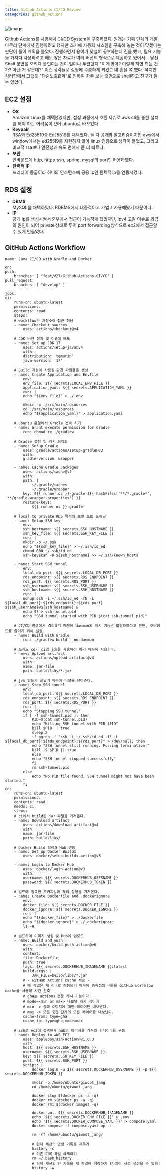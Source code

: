 ```yaml
---
title: Github Actions CI/CD Review
categories: github_actions
---
```


![image](https://github.com/user-attachments/assets/817594f2-afe3-4ed9-a49a-1f8bec26e7d4)

Github Actions를 사용해서 CI/CD System을 구축하였다. 원래는 기획 단계의 개발 마무리 단계에서 진행하려고 했지만 초기에 자동화 시스템을 구축해 놓는 것이 맞겠다는 판단이 들어 계획을 틀었다. 진행하면서 용어가 낯설어 공부하는데 진을 뺐고, 필요 기능을 가져다 사용하려고 해도 많은 자료가 여러 버전의 형식으로 제공하고 있어서... 낯선 Shell 문법을 오려다 붙인다는 것이 얼마나 두렵던지 "이게 맞아? 이렇게 하면 되는 건가? 아닌 거 같은데?" 이런 생각들로 실행에 주춤하게 되었고 내 혼을 쏙 뺐다. 하지만 심리학에서 그랬듯 "단순노출효과"로 인하여 자주 보는 것만으로 shell하고 친구가 될 수 있었다.

## EC2 설정
* **OS**  
Amazon Linux를 채택했었지만, 설정 과정에서 호환 이슈로 aws cli를 통한 설치를 해야 하는 어려움이 있어 ubuntu로 바꾸었다.  
* **Keypair**  
RSA와 Ed25519중 Ed25519를 채택했다. 둘 다 공개키 알고리즘이지만 aws에서 window에서는 ed25519를 지원하지 않아 linux 전용으로 생각이 들었고, 그리고 비교적 rsa보다 안전성과 속도 면에서 좀 더 빠르다.  
* **보안**  
인바운드에 http, https, ssh, spring, mysql의 port만 허용하였다.  
* **탄력적 IP**  
프리티어 등급이라 하나의 인스턴스에 공용 ip인 탄력적 ip를 연동시켰다.

## RDS 설정
* **DBMS**  
MySQL을 채택하였다. RDBMS에서 대중적이고 가볍고 사용해봤기 때문이다.   
* **IP**  
공개 ip를 생성시켜서 외부에서 접근이 가능하게 했었지만, ipv4 고갈 이슈로 과금의 원인이 되어 private 상태로 두어 port forwarding 방식으로 ec2에서 접근할 수 있게 만들었다.

## GitHub Actions Workflow
    name: Java CI/CD with Gradle and Docker

    on:
    push:
        branches: [ "feat/#27/Github-Actions-CI/CD" ]
    pull_request:
        branches: [ "develop" ]

    jobs:
    ci:
        runs-on: ubuntu-latest
        permissions:
        contents: read
        steps:
        # workflow가 저장소에 접근 허용
        - name: Checkout sources
            uses: actions/checkout@v4

        # JDK 버전 설치 및 이곳에 배포
        - name: Set up JDK 17
            uses: actions/setup-java@v4
            with:
            distribution: 'temurin'
            java-version: '17'

        # Build 과정에 사용될 환경 파일들을 생성
        - name: Create Application and Envfile
            env:
            env_file: ${{ secrets.LOCAL_ENV_FILE }}
            application_yaml: ${{ secrets.APPLICATION_YAML }}        
            run: |
            echo "${env_file}" > ./.env
            
            mkdir -p ./src/main/resources
            cd ./src/main/resources
            echo "${application_yaml}" > application.yaml

        # ubuntu 환경에서 Gradle 접속 허가
        - name: Grant execute permission for Gradle
            run: chmod +x ./gradlew

        # Gradle 설정 및 캐시 최적화
        - name: Setup Gradle
            uses: gradle/actions/setup-gradle@v3
            with:
            gradle-version: wrapper

        - name: Cache Gradle packages
            uses: actions/cache@v4
            with:
            path: |
                ~/.gradle/caches
                ~/.gradle/wrapper
            key: ${{ runner.os }}-gradle-${{ hashFiles('**/*.gradle*', '**/gradle-wrapper.properties') }}
            restore-keys: |
                ${{ runner.os }}-gradle-

        # local to private RDS 목적의 로컬 포트 포워딩
        - name: Setup SSH key
            env: 
            ssh_hostname: ${{ secrets.SSH_HOSTNAME }}
            ssh_key_file: ${{ secrets.SSH_KEY_FILE }}
            run: |
            mkdir -p ~/.ssh
            echo "${ssh_key_file}" > ~/.ssh/id_ed
            chmod 600 ~/.ssh/id_ed
            ssh-keyscan -H ${ssh_hostname} >> ~/.ssh/known_hosts

        - name: Start SSH tunnel
            env:
            local_db_port: ${{ secrets.LOCAL_DB_PORT }}
            rds_endpoint: ${{ secrets.RDS_ENDPOINT }}
            rds_port: ${{ secrets.RDS_PORT }}
            ssh_username: ${{ secrets.SSH_USERNAME }}
            ssh_hostname: ${{ secrets.SSH_HOSTNAME }}
            run: |
            nohup ssh -i ~/.ssh/id_ed -fN -L ${local_db_port}:${rds_endpoint}:${rds_port} ${ssh_username}@${ssh_hostname} &
            echo $! > ssh-tunnel.pid
            echo "SSH tunnel started with PID $(cat ssh-tunnel.pid)"

        # CI/CD 환경에서 격리됐기 때문에 daemon의 캐시 기능은 불필요하다고 판단, 오버헤드를 줄이기 위해 설정
        - name: Build with Gradle
            run: ./gradlew build --no-daemon

        # 쓰레드 cd가 ci의 jdk를 사용해야 하기 때문에 사용한다.
        - name: Upload artifact
            uses: actions/upload-artifact@v4
            with:
            name: jar-file
            path: build/libs/*.jar

        # jvm 빌드가 끝났기 때문에 터널을 닫아준다.
        - name: Stop SSH tunnel
            env:
            local_db_port: ${{ secrets.LOCAL_DB_PORT }}
            rds_endpoint: ${{ secrets.RDS_ENDPOINT }}
            rds_port: ${{ secrets.RDS_PORT }}
            run: |
            echo "Stopping SSH tunnel"
            if [ -f ssh-tunnel.pid ]; then
                PID=$(cat ssh-tunnel.pid)
                echo "Killing SSH tunnel with PID $PID"
                kill $PID || true
                sleep 2
                if pgrep -f "ssh -i ~/.ssh/id_ed -fN -L ${local_db_port}:${rds_endpoint}:${rds_port}" > /dev/null; then
                echo "SSH tunnel still running. Forcing termination."
                kill -9 $PID || true
                else
                echo "SSH tunnel stopped successfully"
                fi
                rm ssh-tunnel.pid
            else
                echo "No PID file found. SSH tunnel might not have been started."
            fi
    cd:
        runs-on: ubuntu-latest
        permissions:
        contents: read
        needs: ci
        steps:
        # ci에서 build된 jar 파일을 가져온다.
        - name: Download artifact
            uses: actions/download-artifact@v4
            with:
            name: jar-file
            path: build/libs/
        
        # Docker Build 설정과 Hub 연동
        - name: Set up Docker Buildx
            uses: docker/setup-buildx-action@v3

        - name: Login to Docker Hub
            uses: docker/login-action@v3
            with:
            username: ${{ secrets.DOCKERHUB_USERNAME }}
            password: ${{ secrets.DOCKERHUB_TOKEN }}

        # 빌드에 필요한 도커파일과 제외 설정을 가져온다.
        - name: Create Dockerfile and .dockerignore
            env:
            docker_file: ${{ secrets.DOCKER_FILE }}
            docker_ignore: ${{ secrets.DOCKER_IGNORE }}
            run: |
            echo "${docker_file}" > ./Dockerfile
            echo "${docker_ignore}" > ./.dockerignore
            ls -R

        # 빌드하여 이미지 생성 및 Hub에 업로드
        - name: Build and push
            uses: docker/build-push-action@v6
            with:
            context: .
            file: Dockerfile
            push: true
            tags: ${{ secrets.DOCKERHUB_IMAGENAME }}:latest
            build-args: |
                JAR_FILE=build/libs/*.jar
            # - GitHub Actions cache 적용 -
            # 매 작업은 새 러너로 작동되기 때문에 종속성의 비용을 GitHub worfklow cache를 사용해 시간 단축
            # gha는 actions 전용 캐시 기능이다.
            # mode=<min or max> 내보낼 캐시 레이어
            # min -> 결과 이미지에 대한 레이어만 내보낸다.
            # max -> 모든 중간 단계의 모든 레이어를 내보낸다.
            cache-from: type=gha
            cache-to: type=gha,mode=max

        # ssh로 ec2에 접속해서 hub의 이미지를 가져와 컨테이너를 구동
        - name: Deploy to AWS EC2
            uses: appleboy/ssh-action@v1.0.3
            with:
            host: ${{ secrets.SSH_HOSTNAME }}
            username: ${{ secrets.SSH_USERNAME }}
            key: ${{ secrets.SSH_KEY_FILE }}
            port: ${{ secrets.SSH_PORT }}
            script: |
                docker login -u ${{ secrets.DOCKERHUB_USERNAME }} -p ${{ secrets.DOCKERHUB_TOKEN }}

                mkdir -p /home/ubuntu/giwoot_jang
                cd /home/ubuntu/giwoot_jang
                
                docker stop $(docker ps -a -q)
                docker rm $(docker ps -a -q)
                docker rmi $(docker images -q)
                
                docker pull ${{ secrets.DOCKERHUB_IMAGENAME }}
                echo '${{ secrets.DOCKER_ENV_FILE }}' > .env
                echo '${{ secrets.DOCKER_COMPOSE_YAML }}' > compose.yaml           
                docker compose -f compose.yaml up -d
                
                rm -rf /home/ubuntu/giwoot_jang/

                # 현재 세션의 명령 기록을 지우기
                history -c
                # 기존 기록 파일 삭제하기
                rm ~/.bash_history
                # 현재 세션의 빈 기록을 새 파일에 저장하기 (파일이 새로 생성될 수 있음)
                history -w
